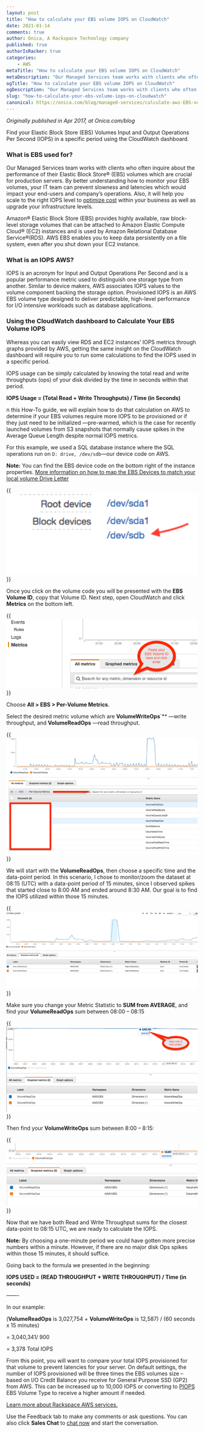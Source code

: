 ```yaml
---
layout: post
title: "How to calculate your EBS volume IOPS on CloudWatch"
date: 2021-01-14
comments: true
author: Onica, A Rackspace Technology company
published: true
authorIsRacker: true
categories:
    - AWS
metaTitle: "How to calculate your EBS volume IOPS on CloudWatch"
metaDescription: "Our Managed Services team works with clients who often inquire about the performance of their Elastic Block Store (EBS) volumes which are crucial for production servers. By better understanding how to monitor your EBS volumes, your IT team can prevent slowness and latencies which would impact your end-users and company’s operations."
ogTitle: "How to calculate your EBS volume IOPS on CloudWatch"
ogDescription: "Our Managed Services team works with clients who often inquire about the performance of their Elastic Block Store (EBS) volumes which are crucial for production servers. By better understanding how to monitor your EBS volumes, your IT team can prevent slowness and latencies which would impact your end-users and company’s operations."
slug: "how-to-calculate-your-ebs-volume-iops-on-cloudwatch"
canonical: https://onica.com/blog/managed-services/calculate-aws-EBS-volume-IOPS/
---
```


*Originally published in Apr 2017, at Onica.com/blog*

Find your Elastic Block Store (EBS) Volumes Input and Output Operations Per Second (IOPS) in a specific period using the CloudWatch dashboard.


<!--more-->

### What is EBS used for?

Our Managed Services team works with clients who often inquire about the performance of their Elastic Block Store&reg; (EBS) volumes which are crucial for production servers. By better understanding how to monitor your EBS volumes, your IT team can prevent slowness and latencies which would impact your end-users and company’s operations. Also, it will help you scale to the right IOPS level to [optimize cost](https://onica.com/blog/managed-services/best-ways-to-reduce-costs-in-aws/) within your business as well as upgrade your infrastructure levels.

Amazon&reg; Elastic Block Store (EBS) provides highly available, raw block-level storage volumes that can be attached to Amazon Elastic Compute Cloud&reg;  (EC2) instances and is used by Amazon Relational Database Service&reg;(RDS). AWS EBS enables you to keep data persistently on a file system, even after you shut down your EC2 instance.

### What is an IOPS AWS?

IOPS is an acronym for Input and Output Operations Per Second and is a popular performance metric used to distinguish one storage type from another. Similar to device makers, AWS associates IOPS values to the volume component backing the storage option. Provisioned IOPS is an AWS EBS volume type designed to deliver predictable, high-level performance for I/O intensive workloads such as database applications.

### Using the CloudWatch dashboard to Calculate Your EBS Volume IOPS

Whereas you can easily view RDS and EC2 instances’ IOPS metrics through graphs provided by AWS, getting the same insight on the CloudWatch dashboard will require you to run some calculations to find the IOPS used in a specific period.

IOPS usage can be simply calculated by knowing the total read and write throughputs (ops) of your disk divided by the time in seconds within that period.

**IOPS Usage = (Total Read + Write Throughputs) / Time (in Seconds)**

n this How-To guide, we will explain how to do that calculation on AWS to determine if your EBS volumes require more IOPS to be provisioned or if they just need to be initialized &mdash;pre-warmed, which is the case for recently launched volumes from S3 snapshots that normally cause spikes in the Average Queue Length despite normal IOPS metrics.

For this example, we used a SQL database instance where the SQL operations run on `D: drive, /dev/sdb`&mdash;our device code on AWS.

**Note:** You can find the EBS device code on the bottom right of the instance properties. [More information on how to map the EBS Devices to match your local volume Drive Letter](https://docs.aws.amazon.com/AWSEC2/latest/WindowsGuide/ec2-windows-volumes.html)

{{<img src="picture1.png" title="" alt="">}}

Once you click on the volume code you will be presented with the **EBS Volume ID**, copy that Volume ID. Next step, open CloudWatch and click **Metrics** on the bottom left.

{{<img src="picture2.png" title="" alt="">}}

Choose **All > EBS > Per-Volume Metrics**.

Select the desired metric volume which are **VolumeWriteOps**`** &mdash;write throughput, and **VolumeReadOps** &mdash;read throughput.

{{<img src="picture3.png" title="" alt="">}}

We will start with the **VolumeReadOps**, then choose a specific time and the data-point period. In this scenario, I chose to monitor/zoom the dataset at 08:15 (UTC) with a data-point period of 15 minutes, since I observed spikes that started close to 8:00 AM and ended around 8:30 AM. Our goal is to find the IOPS utilized within those 15 minutes.

{{<img src="picture4.png" title="" alt="">}}

Make sure you change your Metric Statistic to **SUM from AVERAGE**, and find your **VolumeReadOps** sum between 08:00 – 08:15

{{<img src="picture5.png" title="" alt="">}}

Then find your **VolumeWriteOps** sum between 8:00 – 8:15:

{{<img src="picture6.png" title="" alt="">}}

Now that we have both Read and Write Throughput sums for the closest data-point to 08:15 UTC, we are ready to calculate the IOPS.

**Note:** By choosing a one-minute period we could have gotten more precise numbers within a minute. However, if there are no major disk Ops spikes within those 15 minutes, it should suffice.

Going back to the formula we presented in the beginning:

**IOPS USED = (READ THROUGHPUT + WRITE THROUGHPUT) / Time (in seconds)**

——-

In our example:

(**VolumeReadOps** is 3,027,754 + **VolumeWriteOps** is 12,587) / (60 seconds x 15 minutes)

= 3,040,341/ 900

= 3,378 Total IOPS

From this point, you will want to compare your total IOPS provisioned for that volume to prevent latencies for your server.  On default settings, the number of IOPS provisioned will be three times the EBS volumes size – based on I/O Credit Balance you receive for General Purpose SSD (GP2) from AWS.  This can be increased up to 10,000 IOPS or converting to [PIOPS](https://docs.aws.amazon.com/AWSEC2/latest/UserGuide/EBSVolumeTypes.htm) EBS Volume Type to receive a higher amount if needed.


<a class="cta blue" id="cta" href="https://www.rackspace.com/cloud/aws">Learn more about Rackspace AWS services.</a>

Use the Feedback tab to make any comments or ask questions. You can also click **Sales Chat** to [chat now](https://www.rackspace.com/) and start the conversation.


